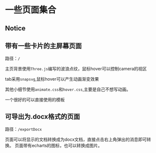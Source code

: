 # 一些页面集合
## Notice

## 带有一些卡片的主屏幕页面
 路径：`/`

 主页背景使用`Three.js`编写的波浪点纹，鼠标hover可以控制camera的视区

 tab采用`snapsvg`,鼠标hover可以产生动画渐变效果

 其他小细节使用`animate.css`和`hover.css`,主要是自己不想写动画。

一个很好的可以直接使用的模板

## 可导出为.docx格式的页面
路径：`/exportDocx`

页面可以将显示的文档转换成为docx文档，直接点击右上角弹出的消息即可转换。
页面带有echarts的图标，也可以转换成图片。
